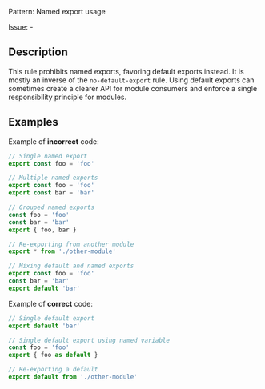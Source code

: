 Pattern: Named export usage

Issue: -

## Description

This rule prohibits named exports, favoring default exports instead. It is mostly an inverse of the `no-default-export` rule. Using default exports can sometimes create a clearer API for module consumers and enforce a single responsibility principle for modules.

## Examples

Example of **incorrect** code:
```javascript
// Single named export
export const foo = 'foo'
```

```javascript
// Multiple named exports
export const foo = 'foo'
export const bar = 'bar'
```

```javascript
// Grouped named exports
const foo = 'foo'
const bar = 'bar'
export { foo, bar }
```

```javascript
// Re-exporting from another module
export * from './other-module'
```

```javascript
// Mixing default and named exports
export const foo = 'foo'
const bar = 'bar'
export default 'bar'
```

Example of **correct** code:
```javascript
// Single default export
export default 'bar'
```

```javascript
// Single default export using named variable
const foo = 'foo'
export { foo as default }
```

```javascript
// Re-exporting a default
export default from './other-module'
```